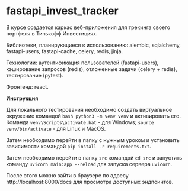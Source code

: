 # fastapi_invest_tracker
В курсе создается каркас веб-приложения для трекинга своего портфеля в Тинькофф Инвестициях.

Библиотеки, планирующиеся к использованию: alembic, sqlalchemy, fastapi-users, fastapi-cache, celery, redis, jinja.

Технологии: аутентификация пользователей (fastapi-users), кэширование запросов (redis), отложенные задачи (celery + redis), тестирование (pytest).

Фронтенд: react.

**Инструкция**

Для локального тестирования необходимо создать виртуальное окружение командой  ```bash python3 -m venv venv``` и активировать его. Команда ```venv\Scripts\activate.bat``` - для Windows; ```source venv/bin/activate``` - для Linux и MacOS.

Затем необходимо перейти в папку с нужным уроком и установить зависимости командой ```pip install -r requirements.txt```.

Затем необходимо перейти в папку ```src``` командой ```cd src``` и запустить команду ```uvicorn main:app --reload``` для запуска сервера ```uvicorn```.

После этого можно зайти в браузере по адресу http://localhost:8000/docs для просмотра доступных эндпоинтов.
